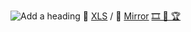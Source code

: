 ![Add a heading](https://user-images.githubusercontent.com/38388270/187234982-f08e4c7a-499a-4af8-ad22-0cdf01fb2aa2.gif)
🧾 [XLS](https://docs.google.com/spreadsheets/d/1eR10kDUwCEiQm-wIDg8jtBEXsv9Rgd2cG3RGrW87M9o/edit?usp=sharing) / 📀 [Mirror](https://mirror.xyz/0xE62F15C0B55ef59dFcE2E5aD51dBfAceD87378Da/Jl0S40WkQ6l_1DGL0u5Hxp0NEiXQhB1aM0a2RLxPyzc)  [  🎞 🎫 🏆](https://gitcoin.co/grants/7434/cocktails-and-caguamas-movie-night)
